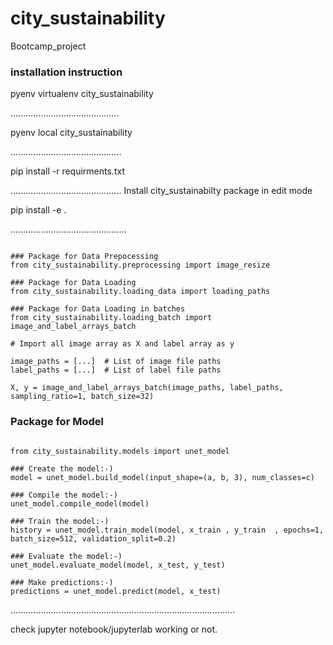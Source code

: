 # city_sustainability
Bootcamp_project

### installation instruction

pyenv virtualenv city_sustainability

...........................................


pyenv local city_sustainability

............................................

pip install -r requirments.txt

............................................
Install city_sustainabilty package in edit mode

pip install -e .

..............................................

~~~~~~~

### Package for Data Prepocessing 
from city_sustainability.preprocessing import image_resize

### Package for Data Loading
from city_sustainability.loading_data import loading_paths

### Package for Data Loading in batches
from city_sustainability.loading_batch import image_and_label_arrays_batch

# Import all image array as X and label array as y

image_paths = [...]  # List of image file paths
label_paths = [...]  # List of label file paths

X, y = image_and_label_arrays_batch(image_paths, label_paths, sampling_ratio=1, batch_size=32)

~~~~~~~

### Package for Model
~~~~~

from city_sustainability.models import unet_model

### Create the model:-)
model = unet_model.build_model(input_shape=(a, b, 3), num_classes=c)

### Compile the model:-)
unet_model.compile_model(model)

### Train the model:-)
history = unet_model.train_model(model, x_train , y_train  , epochs=1, batch_size=512, validation_split=0.2)

### Evaluate the model:-)
unet_model.evaluate_model(model, x_test, y_test)

### Make predictions:-)
predictions = unet_model.predict(model, x_test)

~~~~~

.........................................................................................


check jupyter notebook/jupyterlab working or not.

####

